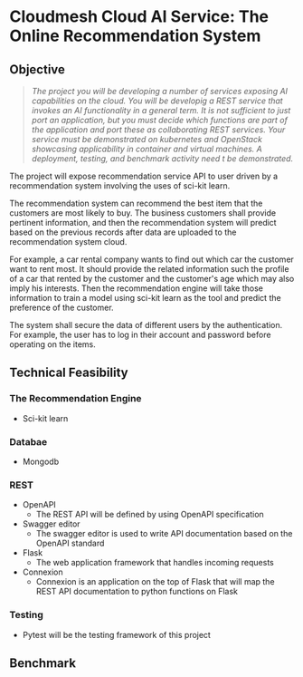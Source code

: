# Cloudmesh Cloud AI Service: The Online Recommendation System

## Objective

> *The project you will be developing a number of services exposing AI capabilities on the cloud. You will be developig a REST service that invokes an AI functionality in a general term. It is not sufficient to just port an application, but you must decide which functions are part of the application and port these as collaborating REST services.* *Your service must be demonstrated on kubernetes and OpenStack showcasing applicability in container and virtual machines. A deployment, testing, and benchmark activity need t be demonstrated.*

The project will expose recommendation service API to user driven by a recommendation system involving the uses of sci-kit learn. 

The recommendation system can recommend the best item that the customers are most likely to buy.  The business customers shall provide pertinent information, and then the recommendation system will predict based on the previous records after data are uploaded to the recommendation system cloud. 

For example, a car rental company wants to find out which car the customer want to rent most. It should provide the related information such the profile of a car that rented by the customer and the customer's age which may also imply his interests. Then the recommendation engine will take those information to train a model using sci-kit learn as the tool and predict the preference of the customer.

The system shall secure the data of different users by the authentication. For example, the user has to log in their account and password before operating on the items.

## Technical Feasibility

### The Recommendation Engine

* Sci-kit learn

### Databae 

* Mongodb

### REST

* OpenAPI
  * The REST API will be defined by using OpenAPI specification
* Swagger editor
  * The swagger editor is used to write API documentation based on the OpenAPI standard
* Flask
  * The web application framework that handles incoming requests
* Connexion
  * Connexion is an application on the top of Flask that will map the REST API documentation to python functions on Flask

### Testing

* Pytest will be the testing framework of this project 

## Benchmark



